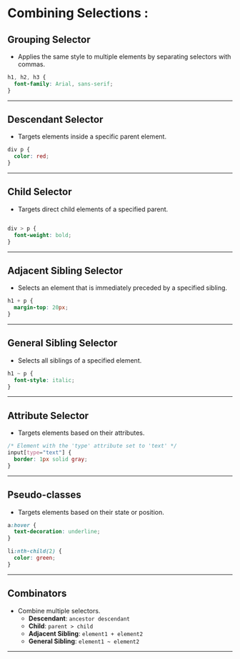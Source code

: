 
# Combining Selections :

## **Grouping Selector**
- Applies the same style to multiple elements by separating selectors with commas.

```css
h1, h2, h3 {
  font-family: Arial, sans-serif;
}
```

---

## **Descendant Selector**
- Targets elements inside a specific parent element.

```css
div p {
  color: red;
}
```

---

## **Child Selector**
- Targets direct child elements of a specified parent.

```css

div > p {
  font-weight: bold;
}
```

---

## **Adjacent Sibling Selector**
- Selects an element that is immediately preceded by a specified sibling.

```css
h1 + p {
  margin-top: 20px;
}
```

---

## **General Sibling Selector**
- Selects all siblings of a specified element.

```css
h1 ~ p {
  font-style: italic;
}
```

---

## **Attribute Selector**
- Targets elements based on their attributes.

```css
/* Element with the 'type' attribute set to 'text' */
input[type="text"] {
  border: 1px solid gray;
}
```

---

## **Pseudo-classes**
- Targets elements based on their state or position.

```css
a:hover {
  text-decoration: underline;
}

li:nth-child(2) {
  color: green;
}
```


---

## **Combinators**
- Combine multiple selectors.
  - **Descendant**: `ancestor descendant`
  - **Child**: `parent > child`
  - **Adjacent Sibling**: `element1 + element2`
  - **General Sibling**: `element1 ~ element2`

---
